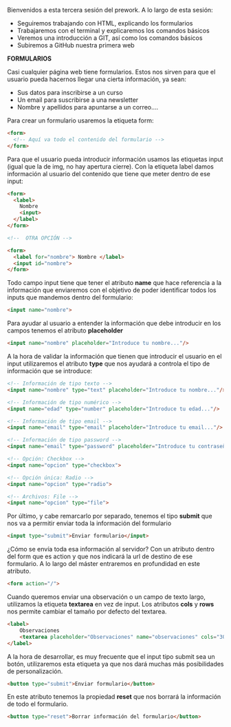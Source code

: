 Bienvenidos a esta tercera sesión del prework. A lo largo de esta sesión:

- Seguiremos trabajando con HTML, explicando los formularios
- Trabajaremos con el terminal y explicaremos los comandos básicos
- Veremos una introducción a GIT, así como los comandos básicos
- Subiremos a GitHub nuestra primera web

**FORMULARIOS**

Casi cualquier página web tiene formularios. Estos nos sirven para que el usuario pueda hacernos llegar una cierta información, ya sean:

- Sus datos para inscribirse a un curso
- Un email para suscribirse a una newsletter
- Nombre y apellidos para apuntarse a un correo….

Para crear un formulario usaremos la etiqueta form:

```html
<form>
  <!-- Aquí va todo el contenido del formulario -->
</form>
```

 

Para que el usuario pueda introducir información usamos las etiquetas input (igual que la de img, no hay apertura cierre). Con la etiqueta label damos información al usuario del contenido que tiene que meter dentro de ese input:

```html
<form>
  <label>
    Nombre
    <input>
  </label>
</form>

<!--  OTRA OPCIÓN -->

<form>
  <label for="nombre"> Nombre </label>
  <input id="nombre">
</form>
```

 

Todo campo input tiene que tener el atributo **name** que hace referencia a la información que enviaremos con el objetivo de poder identificar todos los inputs que mandemos dentro del formulario:

```html
<input name="nombre">
```

Para ayudar al usuario a entender la información que debe introducir en los campos tenemos el atributo **placeholder**

```html
<input name="nombre" placeholder="Introduce tu nombre..."/>
```

A la hora de validar la información que tienen que introducir el usuario en el input utilizaremos el atributo **type** que nos ayudará a controla el tipo de información que se introduce:

```html
<!-- Información de tipo texto -->
<input name="nombre" type="text" placeholder="Introduce tu nombre..."/>

<!-- Información de tipo numérico -->
<input name="edad" type="number" placeholder="Introduce tu edad..."/>

<!-- Información de tipo email -->
<input name="email" type="email" placeholder="Introduce tu email..."/>

<!-- Información de tipo password -->
<input name="email" type="password" placeholder="Introduce tu contraseña..."/>

<!-- Opción: Checkbox -->
<input name="opcion" type="checkbox">

<!-- Opción única: Radio -->
<input name="opcion" type="radio">

<!-- Archivos: File -->
<input name="opcion" type="file">
```

Por último, y cabe remarcarlo por separado, tenemos el tipo **submit** que nos va a permitir enviar toda la información del formulario

```html
<input type="submit">Enviar formulario</input>
```

¿Cómo se envía toda esa información al servidor? Con un atributo dentro del form que es action y que nos indicará la url de destino de ese formulario. A lo largo del máster entraremos en profundidad en este atributo.

```html
<form action="/">
```

Cuando queremos enviar una observación o un campo de texto largo, utilizamos la etiqueta **textarea** en vez de input. Los atributos **cols** y **rows** nos permite cambiar el tamaño por defecto del textarea.

```html
<label>
    Observaciones
    <textarea placeholder="Observaciones" name="observaciones" cols="30" rows="10"></textarea>
</label>
```

A la hora de desarrollar, es muy frecuente que el input tipo submit sea un botón, utilizaremos esta etiqueta ya que nos dará muchas más posibilidades de personalización.

```html
<button type="submit">Enviar formulario</button>
```

En este atributo tenemos la propiedad **reset** que nos borrará la información de todo el formulario.

```html
<button type="reset">Borrar información del formulario</button>
```
